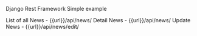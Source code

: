 Django Rest Framework
Simple example

List of all News - {{url}}/api/news/
Detail News - {{url}}/api/news/<pk>
Update News - {{url}}/api/news/edit/<pk>